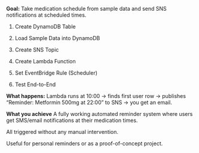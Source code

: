 **Goal:** Take medication schedule from sample data and send SNS notifications at scheduled times.

1. Create DynamoDB Table

2. Load Sample Data into DynamoDB

3. Create SNS Topic

4. Create Lambda Function

5. Set EventBridge Rule (Scheduler)

6. Test End-to-End

**What happens:**
Lambda runs at 10:00 → finds first user row → publishes “Reminder: Metformin 500mg at 22:00” to SNS → you get an email.

**What you achieve**
A fully working automated reminder system where users get SMS/email notifications at their medication times.

All triggered without any manual intervention.

Useful for personal reminders or as a proof-of-concept project.
